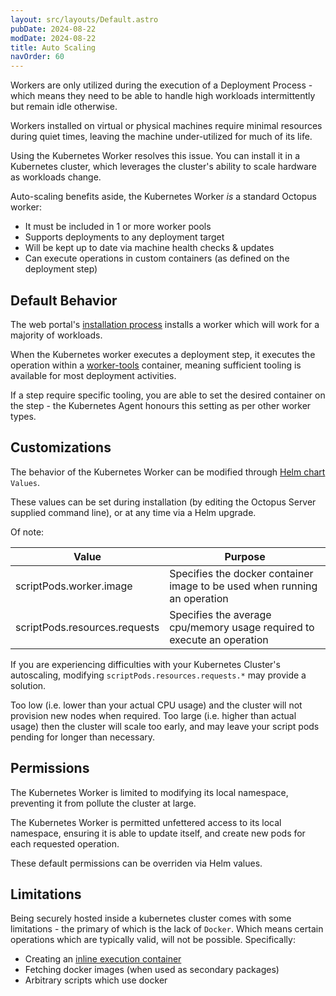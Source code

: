```yaml
---
layout: src/layouts/Default.astro
pubDate: 2024-08-22
modDate: 2024-08-22
title: Auto Scaling
navOrder: 60
---
```


Workers are only utilized during the execution of a Deployment Process - which means they need to be able to handle high
workloads intermittently but remain idle otherwise.

Workers installed on virtual or physical machines require minimal resources during quiet times, leaving the machine 
under-utilized for much of its life.

Using the Kubernetes Worker resolves this issue. You can install it in a Kubernetes cluster, which leverages the cluster's
ability to scale hardware as workloads change.

Auto-scaling benefits aside, the Kubernetes Worker _is_ a standard Octopus worker:
* It must be included in 1 or more worker pools
* Supports deployments to any deployment target
* Will be kept up to date via machine health checks & updates
* Can execute operations in custom containers (as defined on the deployment step)

## Default Behavior
The web portal's [installation process](/docs/infrastructure/workers#installing-a-kubernetes-worker) installs a worker which will work for a majority of workloads.

When the Kubernetes worker executes a deployment step, it executes the operation within a [worker-tools](https://hub.docker.com/r/octopusdeploy/worker-tools) container,
meaning sufficient tooling is available for most deployment activities.

If a step require specific tooling, you are able to set the desired container on the step - the Kubernetes
Agent honours this setting as per other worker types.

## Customizations
The behavior of the Kubernetes Worker can be modified through [Helm chart](https://github.com/OctopusDeploy/helm-charts/tree/main/charts/kubernetes-agent) `Values`.

These values can be set during installation (by editing the Octopus Server supplied command line), or at any time via a Helm upgrade.

Of note:

| Value | Purpose                                                                   |
| --- |---------------------------------------------------------------------------|
| scriptPods.worker.image | Specifies the docker container image to be used when running an operation |
| scriptPods.resources.requests | Specifies the average cpu/memory usage required to execute an operation |

If you are experiencing difficulties with your Kubernetes Cluster's autoscaling, modifying `scriptPods.resources.requests.*`
may provide a solution.

Too low (i.e. lower than your actual CPU usage) and the cluster will not provision new nodes when required.
Too large (i.e. higher than actual usage) then the cluster will scale too early, and may leave your script
pods pending for longer than necessary.

## Permissions
The Kubernetes Worker is limited to modifying its local namespace, preventing it from pollute the cluster at large.

The Kubernetes Worker is permitted unfettered access to its local namespace, ensuring it is able to update itself, and
create new pods for each requested operation.

These default permissions can be overriden via Helm values.

## Limitations
Being securely hosted inside a kubernetes cluster comes with some limitations - the primary of which is the lack of `Docker`.
Which means certain operations which are typically valid, will not be possible.
Specifically:
* Creating an [inline execution container](../../projects/steps/execution-containers-for-workers#inline-execution-containers) 
* Fetching docker images (when used as secondary packages)
* Arbitrary scripts which use docker